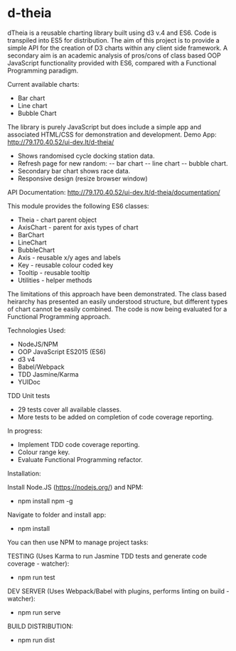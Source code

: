 # d-theia
dTheia is a reusable charting library built using d3 v.4 and ES6. Code is transpiled into ES5 for distribution. The aim of this project is to provide a simple API for the creation of D3 charts within any client side framework. A secondary aim is an academic analysis of pros/cons of class based OOP JavaScript functionality provided with ES6, compared with a Functional Programming paradigm.

Current available charts:
- Bar chart
- Line chart
- Bubble Chart

The library is purely JavaScript but does include a simple app and associated HTML/CSS for demonstration and development.
Demo App: http://79.170.40.52/ui-dev.lt/d-theia/
- Shows randomised cycle docking station data.
- Refresh page for new random: 
-- bar chart
-- line chart
-- bubble chart.
- Secondary bar chart shows race data.
- Responsive design (resize browser window)

API Documentation: http://79.170.40.52/ui-dev.lt/d-theia/documentation/

This module provides the following ES6 classes:

- Theia - chart parent object
- AxisChart - parent for axis types of chart
- BarChart
- LineChart
- BubbleChart
- Axis - reusable x/y ages and labels
- Key - reusable colour coded key
- Tooltip - reusable tooltip
- Utilities - helper methods

The limitations of this approach have been demonstrated. The class based heirarchy has presented an easily understood structure, but different types of chart cannot be easily combined. The code is now being evaluated for a Functional Programming approach.

Technologies Used:
- NodeJS/NPM
- OOP JavaScript ES2015 (ES6)
- d3 v4
- Babel/Webpack
- TDD Jasmine/Karma
- YUIDoc

TDD Unit tests
- 29 tests cover all available classes.
- More tests to be added on completion of code coverage reporting.

In progress:

- Implement TDD code coverage reporting.
- Colour range key.
- Evaluate Functional Programming refactor.

Installation:

Install Node.JS (https://nodejs.org/) and NPM:
* npm install npm -g

Navigate to folder and install app:
* npm install

You can then use NPM to manage project tasks:

TESTING (Uses Karma to run Jasmine TDD tests and generate code coverage - watcher):
- npm run test

DEV SERVER (Uses Webpack/Babel with plugins, performs linting on build - watcher):
- npm run serve

BUILD DISTRIBUTION:
- npm run dist
